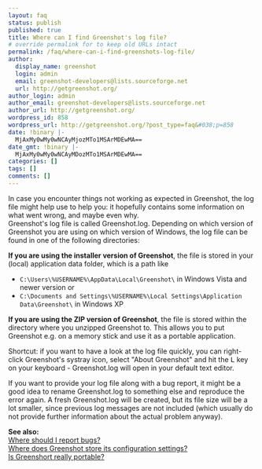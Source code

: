 ```yaml
---
layout: faq
status: publish
published: true
title: Where can I find Greenshot's log file?
# override permalink for to keep old URLs intact
permalink: /faq/where-can-i-find-greenshots-log-file/
author:
  display_name: greenshot
  login: admin
  email: greenshot-developers@lists.sourceforge.net
  url: http://getgreenshot.org/
author_login: admin
author_email: greenshot-developers@lists.sourceforge.net
author_url: http://getgreenshot.org/
wordpress_id: 858
wordpress_url: http://getgreenshot.org/?post_type=faq&#038;p=858
date: !binary |-
  MjAxMy0wMy0wNCAyMjozMTo1MSArMDEwMA==
date_gmt: !binary |-
  MjAxMy0wMy0wNCAyMDozMTo1MSArMDEwMA==
categories: []
tags: []
comments: [] 
---
```

<p>In case you encounter things not working as expected in Greenshot, the log file might help use to help you: it hopefully contains some information on what went wrong, and maybe even why.<br />
Greenshot's log file is called Greenshot.log. Depending on which version of Greenshot you are using on which version of Windows, the log file can be found in one of the following directories:</p>
<p><strong>If you are using the installer version of Greenshot</strong>, the file is stored in your (local) application data folder, which is a path like</p>
<ul>
<li><code>C:\Users\%USERNAME%\AppData\Local\Greenshot\</code> in Windows Vista and newer version or </li>
<li><code>C:\Documents and Settings\%USERNAME%\Local Settings\Application Data\Greenshot\</code> in Windows XP</li>
</ul>
<p><strong>If you are using the ZIP version of Greenshot</strong>, the file is stored within the directory where you unzipped Greenshot to. This allows you to put Greenshot e.g. on a memory stick and use it as a portable application.</p>
<p>Shortcut: if you want to have a look at the log file quickly, you can right-click Greenshot's systray icon, select "About Greenshot" and hit the <kbd>L</kbd> key on your keyboard - Greenshot.log will open in your default text editor.</p>
<p>If you want to provide your log file along with a bug report, it might be a good idea to rename Greenshot.log to something else and reproduce the error again. A fresh Greenshot.log will be created, but its file size will be a lot smaller, since previous log messages are not included (which usually do not provide further information about the actual problem anyway).</p>
<p><strong>See also:</strong><br />
<a href="/faq/where-should-i-report-bugs/">Where should I report bugs?</a><br />
<a href="/faq/where-does-greenshot-store-its-configuration-settings/">Where does Greenshot store its configuration settings?</a><br />
<a href="/faq/is-greenshort-really-portable/">Is Greenshort really portable?</a></p>

